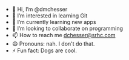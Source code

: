 - 👋 Hi, I’m @dmchesser
- 👀 I’m interested in learning Git
- 🌱 I’m currently learning new apps
- 💞️ I’m looking to collaborate on programming
- 📫 How to reach me dchesser@srhc.com
- 😄 Pronouns: nah. I don't do that.
- ⚡ Fun fact: Dogs are cool.

<!---
dmchesser/dmchesser is a ✨ special ✨ repository because its `README.md` (this file) appears on your GitHub profile.
You can click the Preview link to take a look at your changes.
--->
